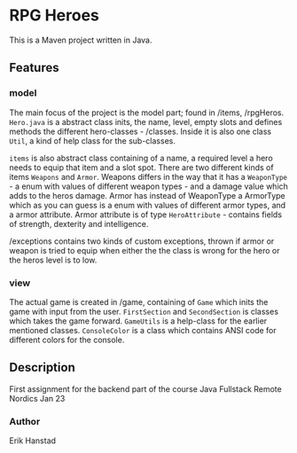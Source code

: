 # RPG Heroes
This is a Maven project written in Java.

## Features

### model
The main focus of the project is the model part; found in /items, /rpgHeros. `Hero.java` is a abstract class inits, the name, level, empty slots and defines methods the different hero-classes - /classes. Inside it is also one class `Util`, a kind of help class for the sub-classes. 

`items` is also abstract class containing of a name, a required level a hero needs to equip that item and a slot spot. There are two different kinds of items `Weapons` and `Armor`. Weapons differs in the way that it has a `WeaponType` - a enum with values of different weapon types - and a damage value which adds to the heros damage. Armor has instead of WeaponType a ArmorType which as you can guess is a enum with values of different armor types, and a armor attribute. Armor attribute is of type `HeroAttribute` - contains fields of strength, dexterity and intelligence.

/exceptions contains two kinds of custom exceptions, thrown if armor or weapon is tried to equip when either the the class is wrong for the hero or the heros level is to low.

### view
The actual game is created in /game, containing of `Game` which inits the game with input from the user. `FirstSection` and `SecondSection` is classes which takes the game forward. `GameUtils` is a help-class for the earlier mentioned classes. `ConsoleColor` is a class which contains ANSI code for different colors for the console. 

## Description
First assignment for the backend part of the course Java Fullstack Remote Nordics Jan 23

### Author
Erik Hanstad